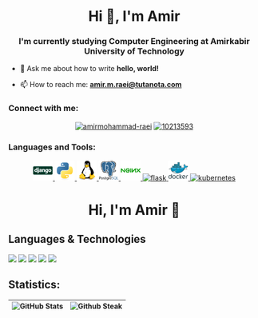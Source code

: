 <h1 align="center">Hi 👋, I'm Amir</h1>
<h3 align="center">I'm currently studying Computer Engineering at Amirkabir University of Technology</h3>

- 💬 Ask me about how to write **hello, world!**

- 📫 How to reach me: **amir.m.raei@tutanota.com**

<h3 align="left">Connect with me:</h3>
<p align="center">
<a href="https://linkedin.com/in/amirmohammad-raei" target="blank"><img align="center" src="https://raw.githubusercontent.com/rahuldkjain/github-profile-readme-generator/master/src/images/icons/Social/linked-in-alt.svg" alt="amirmohammad-raei" height="30" width="40" /></a>
<a href="https://stackoverflow.com/users/10213593" target="blank"><img align="center" src="https://raw.githubusercontent.com/rahuldkjain/github-profile-readme-generator/master/src/images/icons/Social/stack-overflow.svg" alt="10213593" height="30" width="40" /></a>
</p>

<h3 align="left">Languages and Tools:</h3>
<p align="center">
<a href="https://www.djangoproject.com/" target="_blank"> <img src="https://raw.githubusercontent.com/devicons/devicon/master/icons/django/django-original.svg" alt="django" width="40" height="40"/> </a> 
<a href="https://www.python.org" target="_blank"> <img src="https://raw.githubusercontent.com/devicons/devicon/master/icons/python/python-original.svg" alt="python" width="40" height="40"/> </a>
<a href="https://www.linux.org/" target="_blank"> <img src="https://raw.githubusercontent.com/devicons/devicon/master/icons/linux/linux-original.svg" alt="linux" width="40" height="40"/> </a> 
<a href="https://www.postgresql.org" target="_blank"> <img src="https://raw.githubusercontent.com/devicons/devicon/master/icons/postgresql/postgresql-original-wordmark.svg" alt="postgresql" width="40" height="40"/> </a> 
<a href="https://www.nginx.com" target="_blank"> <img src="https://raw.githubusercontent.com/devicons/devicon/master/icons/nginx/nginx-original.svg" alt="nginx" width="40" height="40"/> </a>
<!-- <a href="https://www.java.com" target="_blank"> <img src="https://raw.githubusercontent.com/devicons/devicon/master/icons/java/java-original.svg" alt="java" width="40" height="40"/> </a> -->
<a href="https://flask.palletsprojects.com/" target="_blank"> <img src="https://www.vectorlogo.zone/logos/pocoo_flask/pocoo_flask-icon.svg" alt="flask" width="40" height="40"/> </a>
<a href="https://www.docker.com/" target="_blank" rel="noreferrer"> <img src="https://raw.githubusercontent.com/devicons/devicon/master/icons/docker/docker-original-wordmark.svg" alt="docker" width="40" height="40"/> </a>
<a href="https://kubernetes.io" target="_blank" rel="noreferrer"> <img src="https://www.vectorlogo.zone/logos/kubernetes/kubernetes-icon.svg" alt="kubernetes" width="40" height="40"/> </a>
</p>


<h1 align="center">Hi, I'm Amir 👾</h1>

## Languages & Technologies

[![](https://img.shields.io/badge/-docker-white?style=for-the-badge&logo=docker)](https://www.docker.com/)
[![](https://img.shields.io/badge/-go-white?style=for-the-badge&logo=go)](https://go.dev/)
[![](https://img.shields.io/badge/-python3-white?style=for-the-badge&logo=python)](https://www.python.org/)
[![](https://img.shields.io/badge/-django-white?style=for-the-badge&logo=django)](https://www.djangoproject.com)
[![](https://img.shields.io/badge/-linux-white?style=for-the-badge&logo=linux)](https://www.linux.org/)

## Statistics:

![GitHub Stats](https://github-readme-stats.vercel.app/api?username=amirmohammadraei&show_icons=true&theme=monokai)  |  ![Github Steak](https://github-readme-streak-stats.herokuapp.com/?user=amirmohammadraei&theme=monokai)
:-------------------------:|:-------------------------:
